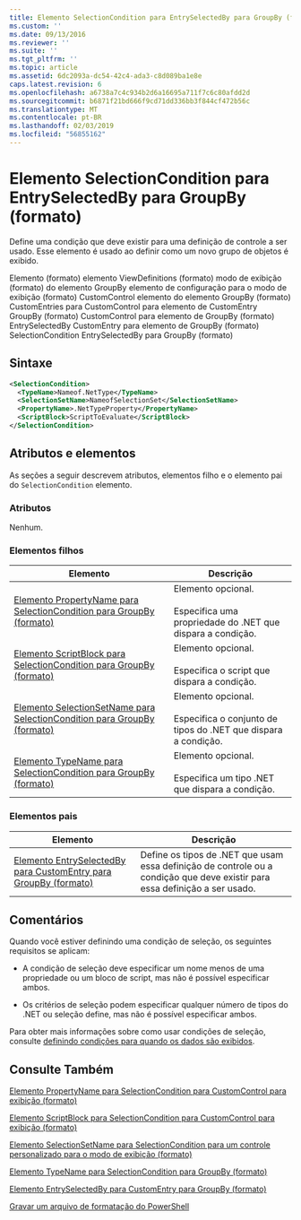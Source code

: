 ```yaml
---
title: Elemento SelectionCondition para EntrySelectedBy para GroupBy (formato) | Microsoft Docs
ms.custom: ''
ms.date: 09/13/2016
ms.reviewer: ''
ms.suite: ''
ms.tgt_pltfrm: ''
ms.topic: article
ms.assetid: 6dc2093a-dc54-42c4-ada3-c8d089ba1e8e
caps.latest.revision: 6
ms.openlocfilehash: a6738a7c4c934b2d6a16695a711f7c6c80afdd2d
ms.sourcegitcommit: b6871f21bd666f9cd71dd336bb3f844cf472b56c
ms.translationtype: MT
ms.contentlocale: pt-BR
ms.lasthandoff: 02/03/2019
ms.locfileid: "56855162"
---
```

# <a name="selectioncondition-element-for-entryselectedby-for-groupby-format"></a>Elemento SelectionCondition para EntrySelectedBy para GroupBy (formato)

Define uma condição que deve existir para uma definição de controle a ser usado. Esse elemento é usado ao definir como um novo grupo de objetos é exibido.

Elemento (formato) elemento ViewDefinitions (formato) modo de exibição (formato) do elemento GroupBy elemento de configuração para o modo de exibição (formato) CustomControl elemento do elemento GroupBy (formato) CustomEntries para CustomControl para elemento de CustomEntry GroupBy (formato) CustomControl para elemento de GroupBy (formato) EntrySelectedBy CustomEntry para elemento de GroupBy (formato) SelectionCondition EntrySelectedBy para GroupBy (formato)

## <a name="syntax"></a>Sintaxe

```xml
<SelectionCondition>
  <TypeName>Nameof.NetType</TypeName>
  <SelectionSetName>NameofSelectionSet</SelectionSetName>
  <PropertyName>.NetTypeProperty</PropertyName>
  <ScriptBlock>ScriptToEvaluate</ScriptBlock>
</SelectionCondition>
```

## <a name="attributes-and-elements"></a>Atributos e elementos

As seções a seguir descrevem atributos, elementos filho e o elemento pai do `SelectionCondition` elemento.

### <a name="attributes"></a>Atributos

Nenhum.

### <a name="child-elements"></a>Elementos filhos

|Elemento|Descrição|
|-------------|-----------------|
|[Elemento PropertyName para SelectionCondition para GroupBy (formato)](./propertyname-element-for-selectioncondition-for-groupby-format.md)|Elemento opcional.<br /><br /> Especifica uma propriedade do .NET que dispara a condição.|
|[Elemento ScriptBlock para SelectionCondition para GroupBy (formato)](./scriptblock-element-for-selectioncondition-for-entryselectedby-for-groupby-format.md)|Elemento opcional.<br /><br /> Especifica o script que dispara a condição.|
|[Elemento SelectionSetName para SelectionCondition para GroupBy (formato)](./selectionsetname-element-for-selectioncondition-for-groupby-format.md)|Elemento opcional.<br /><br /> Especifica o conjunto de tipos do .NET que dispara a condição.|
|[Elemento TypeName para SelectionCondition para GroupBy (formato)](./typename-element-for-selectioncondition-for-groupby-format.md)|Elemento opcional.<br /><br /> Especifica um tipo .NET que dispara a condição.|

### <a name="parent-elements"></a>Elementos pais

|Elemento|Descrição|
|-------------|-----------------|
|[Elemento EntrySelectedBy para CustomEntry para GroupBy (formato)](./entryselectedby-element-for-customentry-for-groupby-format.md)|Define os tipos de .NET que usam essa definição de controle ou a condição que deve existir para essa definição a ser usado.|

## <a name="remarks"></a>Comentários

Quando você estiver definindo uma condição de seleção, os seguintes requisitos se aplicam:

- A condição de seleção deve especificar um nome menos de uma propriedade ou um bloco de script, mas não é possível especificar ambos.

- Os critérios de seleção podem especificar qualquer número de tipos do .NET ou seleção define, mas não é possível especificar ambos.

Para obter mais informações sobre como usar condições de seleção, consulte [definindo condições para quando os dados são exibidos](./defining-conditions-for-displaying-data.md).

## <a name="see-also"></a>Consulte Também

[Elemento PropertyName para SelectionCondition para CustomControl para exibição (formato)](./propertyname-element-for-selectioncondition-for-customcontrol-for-view-format.md)

[Elemento ScriptBlock para SelectionCondition para CustomControl para exibição (formato)](./scriptblock-element-for-selectioncondition-for-customcontrol-for-view-format.md)

[Elemento SelectionSetName para SelectionCondition para um controle personalizado para o modo de exibição (formato)](./selectionsetname-element-for-selectioncondition-for-customcontrol-for-view-format.md)

[Elemento TypeName para SelectionCondition para GroupBy (formato)](./typename-element-for-selectioncondition-for-groupby-format.md)

[Elemento EntrySelectedBy para CustomEntry para GroupBy (formato)](./entryselectedby-element-for-customentry-for-groupby-format.md)

[Gravar um arquivo de formatação do PowerShell](./writing-a-powershell-formatting-file.md)
